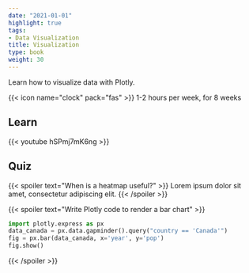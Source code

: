 ```yaml
---
date: "2021-01-01"
highlight: true
tags:
- Data Visualization
title: Visualization
type: book
weight: 30
---
```


Learn how to visualize data with Plotly.

<!--more-->

{{< icon name="clock" pack="fas" >}} 1-2 hours per week, for 8 weeks

## Learn

{{< youtube hSPmj7mK6ng >}}

## Quiz

{{< spoiler text="When is a heatmap useful?" >}}
Lorem ipsum dolor sit amet, consectetur adipiscing elit.
{{< /spoiler >}}

{{< spoiler text="Write Plotly code to render a bar chart" >}}

```python
import plotly.express as px
data_canada = px.data.gapminder().query("country == 'Canada'")
fig = px.bar(data_canada, x='year', y='pop')
fig.show()
```

{{< /spoiler >}}
